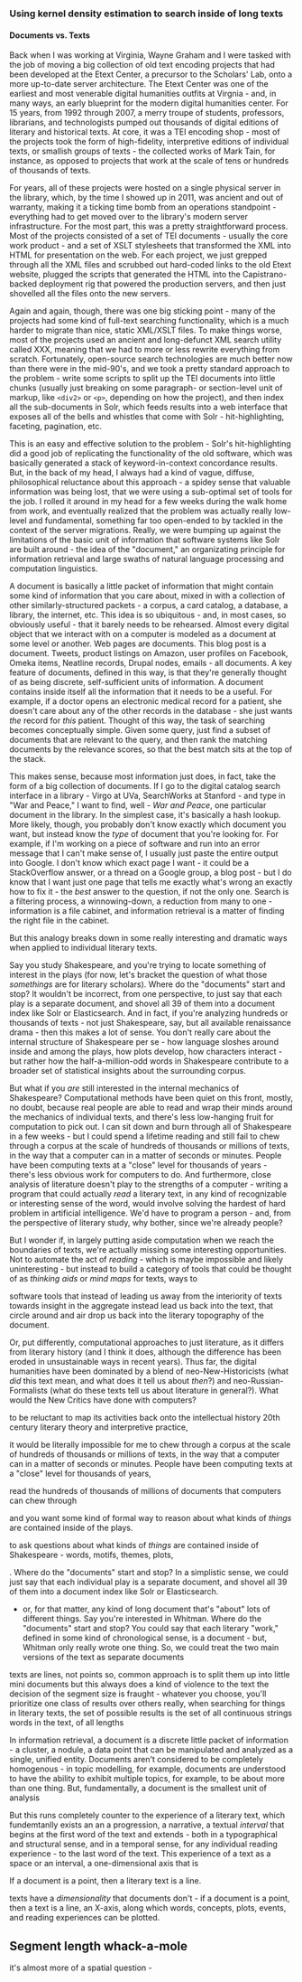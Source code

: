 ### Using kernel density estimation to search inside of long texts

#### Documents vs. Texts

Back when I was working at Virginia, Wayne Graham and I were tasked with the job of moving a big collection of old text encoding projects that had been developed at the Etext Center, a precursor to the Scholars' Lab, onto a more up-to-date server architecture. The Etext Center was one of the earliest and most venerable digital humanities outfits at Virgnia - and, in many ways, an early blueprint for the modern digital humanities center. For 15 years, from 1992 through 2007, a merry troupe of students, professors, librarians, and technologists pumped out thousands of digital editions of literary and historical texts. At core, it was a TEI encoding shop - most of the projects took the form of high-fidelity, interpretive editions of individual texts, or smallish groups of texts - the collected works of Mark Tain, for instance, as opposed to projects that work at the scale of tens or hundreds of thousands of texts.

For years, all of these projects were hosted on a single physical server in the library, which, by the time I showed up in 2011, was ancient and out of warranty, making it a ticking time bomb from an operations standpoint - everything had to get moved over to the library's modern server infrastructure. For the most part, this was a pretty straightforward process. Most of the projects consisted of a set of TEI documents - usually the core work product - and a set of XSLT stylesheets that transformed the XML into HTML for presentation on the web. For each project, we just grepped through all the XML files and scrubbed out hard-coded links to the old Etext website, plugged the scripts that generated the HTML into the Capistrano-backed deployment rig that powered the production servers, and then just shovelled all the files onto the new servers.

Again and again, though, there was one big sticking point - many of the projects had some kind of full-text searching functionality, which is a much harder to migrate than nice, static XML/XSLT files. To make things worse, most of the projects used an ancient and long-defunct XML search utility called XXX, meaning that we had to more or less rewrite everything from scratch. Fortunately, open-source search technologies are much better now than there were in the mid-90's, and we took a pretty standard approach to the problem - write some scripts to split up the TEI documents into little chunks (usually just breaking on some paragraph- or section-level unit of markup, like `<div2>` or `<p>`, depending on how the project), and then index all the sub-documents in Solr, which feeds results into a web interface that exposes all of the bells and whistles that come with Solr - hit-highlighting, faceting, pagination, etc.

This is an easy and effective solution to the problem - Solr's hit-highlighting did a good job of replicating the functionality of the old software, which was basically generated a stack of keyword-in-context concordance results. But, in the back of my head, I always had a kind of vague, diffuse, philosophical reluctance about this approach - a spidey sense that valuable information was being lost, that we were using a sub-optimal set of tools for the job. I rolled it around in my head for a few weeks during the walk home from work, and eventually realized that the problem was actually really low-level and fundamental, something far too open-ended to by tackled in the context of the server migrations. Really, we were bumping up against the limitations of the basic unit of information that software systems like Solr are built around - the idea of the "document," an organizating principle for information retrieval and large swaths of natural language processing and computation linguistics.

A document is basically a little packet of information that might contain some kind of information that you care about, mixed in with a collection of other similarly-structured packets - a corpus, a card catalog, a database, a library, the internet, etc. This idea is so ubiquitous - and, in most cases, so obviously useful - that it barely needs to be rehearsed. Almost every digital object that we interact with on a computer is modeled as a document at some level or another. Web pages are documents. This blog post is a document. Tweets, product listings on Amazon, user profiles on Facebook, Omeka items, Neatline records, Drupal nodes, emails - all documents. A key feature of documents, defined in this way, is that they're generally thought of as being discrete, self-sufficient units of information. A document contains inside itself all the information that it needs to be a useful. For example, if a doctor opens an electronic medical record for a patient, she doesn't care about any of the other records in the database - she just wants _the_ record for _this_ patient. Thought of this way, the task of searching becomes conceptually simple. Given some query, just find a subset of documents that are relevant to the query, and then rank the matching documents by the relevance scores, so that the best match sits at the top of the stack.

This makes sense, because most information just does, in fact, take the form of a big collection of documents. If I go to the digital catalog search interface in a library - Virgo at UVa, SearchWorks at Stanford - and type in "War and Peace," I want to find, well - _War and Peace_, one particular document in the library. In the simplest case, it's basically a hash lookup. More likely, though, you probably don't know exactly which document you want, but instead know the _type_ of document that you're looking for. For example, if I'm working on a piece of software and run into an error message that I can't make sense of, I usually just paste the entire output into Google. I don't know which exact page I want - it could be a StackOverflow answer, or a thread on a Google group, a blog post - but I do know that I want just one page that tells me exactly what's wrong an exactly how to fix it - the _best_ answer to the question, if not the only one. Search is a filtering process, a winnowing-down, a reduction from many to one - information is a file cabinet, and information retrieval is a matter of finding the right file in the cabinet.

But this analogy breaks down in some really interesting and dramatic ways when applied to individual literary texts.




Say you study Shakespeare, and you're trying to locate something of interest in the plays (for now, let's bracket the question of what those _somethings_ are for literary scholars). Where do the "documents" start and stop? It wouldn't be incorrect, from one perspective, to just say that each play is a separate document, and shovel all 39 of them into a document index like Solr or Elasticsearch. And in fact, if you're analyzing hundreds or thousands of texts - not just Shakespeare, say, but all available renaissance drama - then this makes a lot of sense. You don't really care about the internal structure of Shakespeare per se - how language sloshes around inside and among the plays, how plots develop, how characters interact - but rather how the half-a-million-odd words in Shakespeare contribute to a broader set of statistical insights about the surrounding corpus.

But what if you _are_ still interested in the internal mechanics of Shakespeare? Computational methods have been quiet on this front, mostly, no doubt, because real people are able to read and wrap their minds around the mechanics of individual texts, and there's less low-hanging fruit for computation to pick out. I can sit down and burn through all of Shakespeare in a few weeks - but I could spend a lifetime reading and still fail to chew through a corpus at the scale of hundreds of thousands or millions of texts, in the way that a computer can in a matter of seconds or minutes. People have been computing texts at a "close" level for thousands of years - there's less obvious work for computers to do. And furthermore, close analysis of literature doesn't play to the strengths of a computer - writing a program that could actually _read_ a literary text, in any kind of recognizable or interesting sense of the word, would involve solving the hardest of hard problem in artificial intelligence. We'd have to program a person - and, from the perspective of literary study, why bother, since we're already people?

But I wonder if, in largely putting aside computation when we reach the boundaries of texts, we're actually missing some interesting opportunities. Not to automate the act of _reading_ - which is maybe impossible and likely uninteresting - but instead to build a category of tools that could be thought of as _thinking aids_ or _mind maps_ for texts, ways to


software tools that instead of leading us away from the interiority of texts
towards insight in the aggregate instead lead us back into the text, that circle
around and air drop us back into the literary topography of the document.

Or, put differently, computational approaches to just literature, as it differs from literary history (and I think it does, although the difference has been eroded in unsustainable ways in recent years). Thus far, the digital humanities have been dominated by a blend of neo-New-Historicists (what _did_ this text mean, and what does it tell us about _then_?) and neo-Russian-Formalists (what do these texts tell us about literature in general?). What would the New Critics have done with computers?


to be reluctant to map its activities back onto the intellectual history 20th century literary theory and interpretive practice, 





it would be literally impossible for me to chew through a corpus at the scale of hundreds of thousands or millions of texts, in the way that a computer can in a matter of seconds or minutes. People have been computing texts at a "close" level for thousands of years, 


read the hundreds of thousands of millions of documents that computers can chew through 

and you want some kind of formal way to reason about what kinds of _things_ are contained inside of the plays.


to ask questions about what kinds of _things_ are contained inside of Shakespeare - words, motifs, themes, plots, 


. Where do the "documents" start and stop? In a simplistic sense, we could just say that each individual play is a separate document, and shovel all 39 of them into a document index like Solr or Elasticsearch. 

- or, for that matter, any kind of long document that's "about" lots of different things. Say you're interested in Whitman. Where do the "documents" start and stop? You could say that each literary "work," defined in some kind of chronological sense, is a document - but, Whitman only really wrote one thing. So, we could treat the two main versions of the text as separate documents


texts are lines, not points
so, common approach is to split them up into little mini documents
but this always does a kind of violence to the text
the decision of the segment size is fraught - whatever you choose, you'll prioritize one class of results over others
really, when searching for things in literary texts, the set of possible results is the set of all continuous strings words in the text, of all lengths








In information retrieval, a document is a discrete little packet of information - a cluster, a nodule, a data point that can be manipulated and analyzed as a single, unified entity. Documents aren't considered to be completely homogenous - in topic modelling, for example, documents are understood to have the ability to exhibit multiple topics, for example, to be about more than one thing. But, fundamentally, a document is the smallest unit of analysis

But this runs completely counter to the experience of a literary text, which fundemtanlly exists an an a progression, a narrative, a textual _interval_ that begins at the first word of the text and extends - both in a typographical and structural sense, and in a temporal sense, for any individual reading experience - to the last word of the text. This experience of a text as a space or an interval, a one-dimensional axis that is

If a document is a point, then a literary text is a line.

texts have a _dimensionality_ that documents don't - if a document is a point, then a text is a line, an X-axis, along which words, concepts, plots, events, and reading experiences can be plotted.


## Segment length whack-a-mole


it's almost more of a spatial question -
